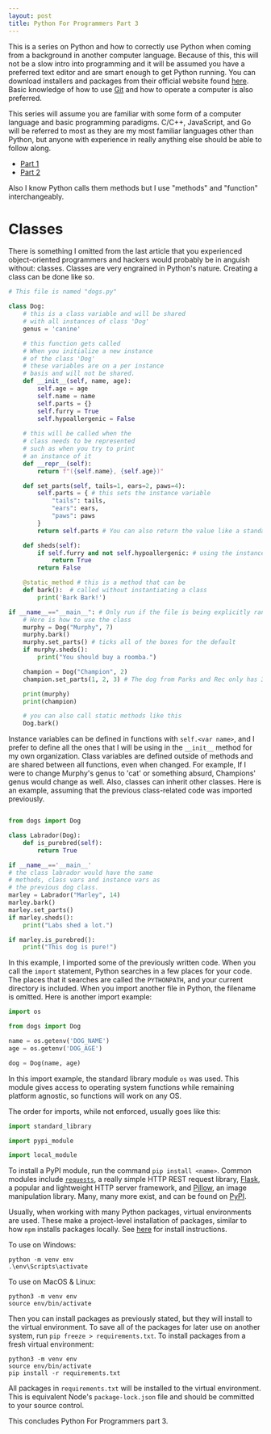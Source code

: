 ```yaml
---
layout: post
title: Python For Programmers Part 3
---
```


This is a series on Python and how to correctly use Python when coming from a background in another computer language. Because of this, this will not be a slow intro into programming and it will be assumed you have a preferred text editor and are smart enough to get Python running. You can download installers and packages from their official website found [here](https://www.python.org/downloads/). Basic knowledge of how to use [Git](https://git-scm.com/) and how to operate a computer is also preferred.

This series will assume you are familiar with some form of a computer language and basic programming paradigms. C/C++, JavaScript, and Go will be referred to most as they are my most familiar languages other than Python, but anyone with experience in really anything else should be able to follow along.

- [Part 1](https://chand1012.dev/PythonForProgrammers/)
- [Part 2](https://chand1012.dev/PythonForProgrammers2/)

Also I know Python calls them methods but I use "methods" and "function" interchangeably.

# Classes

There is something I omitted from the last article that you experienced object-oriented programmers and hackers would probably be in anguish without: classes. Classes are very engrained in Python's nature. Creating a class can be done like so. 

```Python
# This file is named "dogs.py"

class Dog:
    # this is a class variable and will be shared
    # with all instances of class 'Dog'
    genus = 'canine'

    # this function gets called
    # When you initialize a new instance
    # of the class 'Dog'
    # these variables are on a per instance
    # basis and will not be shared.
    def __init__(self, name, age):
        self.age = age
        self.name = name
        self.parts = {}
        self.furry = True
        self.hypoallergenic = False
    
    # this will be called when the 
    # class needs to be represented
    # such as when you try to print
    # an instance of it
    def __repr__(self):
        return f"({self.name}, {self.age})"

    def set_parts(self, tails=1, ears=2, paws=4):
        self.parts = { # this sets the instance variable
            "tails": tails,
            "ears": ears,
            "paws": paws
        }
        return self.parts # You can also return the value like a standard function

    def sheds(self):
        if self.furry and not self.hypoallergenic: # using the instance variables within logic
            return True
        return False

    @static_method # this is a method that can be 
    def bark():  # called without instantiating a class
        print('Bark Bark!')

if __name__=="__main__": # Only run if the file is being explicitly ran as a script.
    # Here is how to use the class
    murphy = Dog("Murphy", 7)
    murphy.bark()
    murphy.set_parts() # ticks all of the boxes for the default
    if murphy.sheds():
        print("You should buy a roomba.")

    champion = Dog("Champion", 2)
    champion.set_parts(1, 2, 3) # The dog from Parks and Rec only has 3 legs

    print(murphy)
    print(champion)

    # you can also call static methods like this
    Dog.bark()

```

Instance variables can be defined in functions with `self.<var name>`, and I prefer to define all the ones that I will be using in the `__init__` method for my own organization. Class variables are defined outside of methods and are shared between all functions, even when changed. For example, If I were to change Murphy's genus to 'cat' or something absurd, Champions' genus would change as well. Also, classes can inherit other classes. Here is an example, assuming that the previous class-related code was imported previously.

```Python

from dogs import Dog 

class Labrador(Dog):
    def is_purebred(self):
        return True

if __name__=='__main__'
# the class labrador would have the same 
# methods, class vars and instance vars as
# the previous dog class.
marley = Labrador("Marley", 14)
marley.bark()
marley.set_parts()
if marley.sheds():
    print("Labs shed a lot.")

if marley.is_purebred():
    print("This dog is pure!")
```

In this example, I imported some of the previously written code. When you call the `import` statement, Python searches in a few places for your code. The places that it searches are called the `PYTHONPATH`, and your current directory is included. When you import another file in Python, the filename is omitted. Here is another import example:

```Python
import os

from dogs import Dog

name = os.getenv('DOG_NAME')
age = os.getenv('DOG_AGE')

dog = Dog(name, age)
```

In this import example, the standard library module `os` was used. This module gives access to operating system functions while remaining platform agnostic, so functions will work on any OS. 

The order for imports, while not enforced, usually goes like this:

```Python
import standard_library

import pypi_module

import local_module
```

To install a PyPI module, run the command `pip install <name>`. Common modules include [`requests`](https://pypi.org/project/requests/), a really simple HTTP REST request library, [Flask](https://flask.palletsprojects.com/en/1.1.x/), a popular and lightweight HTTP server framework, and  [Pillow](https://python-pillow.org/), an image manipulation library. Many, many more exist, and can be found on [PyPI](https://pypi.org/).

Usually, when working with many Python packages, virtual environments are used. These make a project-level installation of packages, similar to how `npm` installs packages locally. See [here](https://virtualenv.pypa.io/en/latest/installation.html) for install instructions. 

To use on Windows:
```
python -m venv env
.\env\Scripts\activate
```

To use on MacOS & Linux:
```
python3 -m venv env
source env/bin/activate
```

Then you can install packages as previously stated, but they will install to the virtual environment. To save all of the packages for later use on another system, run `pip freeze > requirements.txt`. To install packages from a fresh virtual environment:

```
python3 -m venv env
source env/bin/activate
pip install -r requirements.txt
```

All packages in `requirements.txt` will be installed to the virtual environment. This is equivalent Node's `package-lock.json` file and should be committed to your source control.

This concludes Python For Programmers part 3.
